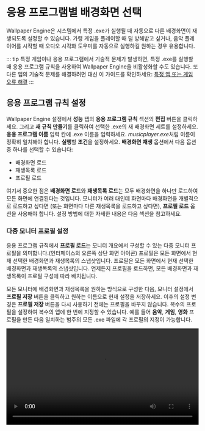 # 응용 프로그램별 배경화면 선택

Wallpaper Engine은 시스템에서 특정 .exe가 실행될 때 자동으로 다른 배경화면이 재생되도록 설정할 수 있습니다. 가령 게임을 플레이할 때 덜 방해받고 싶거나, 음악 플레이어를 시작할 때 오디오 시각화 도우미를 자동으로 실행하길 원하는 경우 유용합니다.

::: tip
특정 게임이나 응용 프로그램에서 기술적 문제가 발생하면, 특정 .exe를 실행할 때 응용 프로그램 규칙을 사용하여 Wallpaper Engine을 비활성화할 수도 있습니다. 또 다른 앱의 기술적 문제를 해결하려면 대신 이 가이드를 확인하세요: [특정 앱 또는 게임 오류 해결](/functionality/applicationrules.html)
:::

## 응용 프로그램 규칙 설정

Wallpaper Engine 설정에서 **성능** 탭의 **응용 프로그램 규칙** 섹션의 **편집** 버튼을 클릭하세요. 그리고 **새 규칙 만들기**를 클릭하여 선택한 .exe의 새 배경화면 세트를 설정하세요. **응용 프로그램 이름** 입력 칸에 .exe 이름을 입력하세요. *musicplayer.exe*처럼 이름이 정확히 일치해야 합니다. **실행**할 **조건**을 설정하세요. **배경화면 재생** 옵션에서 다음 옵션 중 하나를 선택할 수 있습니다:

* 배경화면 로드
* 재생목록 로드
* 프로필 로드

여기서 중요한 점은 **배경화면 로드**와 **재생목록 로드**는 모두 배경화면을 하나만 로드하여 모든 화면에 연결된다는 것입니다. 모니터가 여러 대인데 화면마다 배경화면을 개별적으로 로드하고 싶다면 (또는 화면마다 다른 재생목록을 로드하고 싶다면), **프로필 로드** 옵션을 사용해야 합니다. 설정 방법에 대한 자세한 내용은 다음 섹션을 참고하세요.

### 다중 모니터 프로필 설정

응용 프로그램 규칙에서 **프로필 로드**는 모니터 개요에서 구성할 수 있는 다중 모니터 프로필을 의미합니다.(인터페이스의 오른쪽 상단 화면 아이콘) 프로필은 모든 화면에서 현재 선택한 배경화면과 재생목록의 스냅샷입니다. 프로필은 모든 화면에서 현재 선택한 배경화면과 재생목록의 스냅샷입니다. 언제든지 프로필을 로드하면, 모든 배경화면과 재생목록이 프로필 구성에 따라 배치됩니다.

모든 모니터에 배경화면과 재생목록을 원하는 방식으로 구성한 다음, 모니터 설정에서 **프로필 저장** 버튼을 클릭하고 원하는 이름으로 현재 설정을 저장하세요. 이후의 설정 변경은 **프로필 저장** 버튼을 다시 사용하기 전에는 프로필을 바꾸지 않습니다. 복수의 프로필을 설정하여 복수의 앱에 한 번에 지정할 수 있습니다. 예를 들어 **음악**, **게임**, **영화** 프로필을 만든 다음 일치하는 범주의 모든 .exe 파일에 각 프로필의 지정이 가능합니다.

<video width="100%" controls autoplay loop>
  <source src="/videos/apprules.mp4" type="video/mp4">
  브라우저가 비디오 태그를 지원하지 않습니다.
</video>